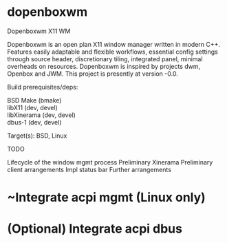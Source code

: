 # dopenboxwm
Dopenboxwm X11 WM

Dopenboxwm is an open plan X11 window manager written in modern C++. Features easily adaptable and flexible workflows, essential config settings through source header, discretionary tiling, integrated panel, minimal overheads on resources. Dopenboxwm is inspired by projects dwm, Openbox and JWM. This project is presently at version -0.0.

Build prerequisites/deps:

BSD Make (bmake)  
libX11 (dev, devel)  
libXinerama (dev, devel)  
dbus-1 (dev, devel)

Target(s): BSD, Linux

TODO

Lifecycle of the window mgmt process
Preliminary Xinerama
Preliminary client arrangements
Impl status bar
Further arrangements
# ~Integrate acpi mgmt (Linux only)
# (Optional) Integrate acpi dbus
